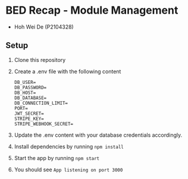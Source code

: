 # BED Recap - Module Management

- Hoh Wei De (P2104328)

## Setup

1. Clone this repository

2. Create a .env file with the following content

   ```
   DB_USER=
   DB_PASSWORD=
   DB_HOST=
   DB_DATABASE=
   DB_CONNECTION_LIMIT=
   PORT=
   JWT_SECRET=
   STRIPE_KEY=
   STRIPE_WEBHOOK_SECRET=
   ```

3. Update the .env content with your database credentials accordingly.

4. Install dependencies by running `npm install`

5. Start the app by running `npm start`

6. You should see `App listening on port 3000`
